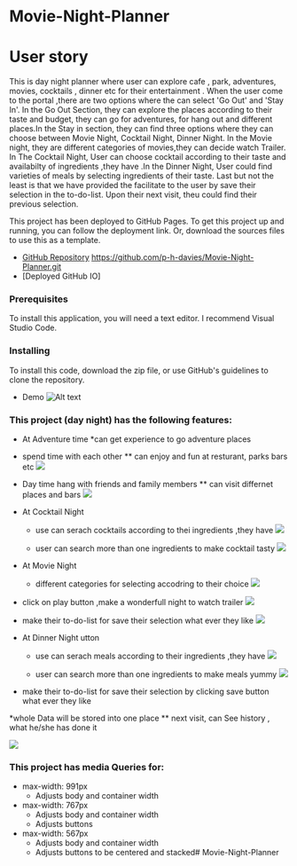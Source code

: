 # Movie-Night-Planner


# User story 
 This is day night planner where user can explore cafe , park, adventures, movies, cocktails , dinner etc for their entertainment . When the user come to the portal ,there are two options where the can select 'Go Out' and 'Stay In'. In the Go Out Section, they can explore the places according to their taste and budget, they can go for adventures, for hang out and different places.In the Stay in section, they can find three options where they can choose between Movie Night, Cocktail Night, Dinner Night. In the Movie night, they are different categories of movies,they can decide watch Trailer. In The Cocktail Night, User can choose cocktail according to their taste and availabilty of ingredients ,they have .In the Dinner Night, User could find varieties of meals by selecting ingredients of their taste. Last but not the least is that we have provided the facilitate to the user by save their selection in the to-do-list. Upon their next visit, theu could find their previous selection.





This project has been deployed to GitHub Pages. To get this project up and running, you can follow the deployment link. Or, download the sources files to use this as a template.

* [GitHub Repository]() https://github.com/p-h-davies/Movie-Night-Planner.git
* [Deployed GitHub IO]


### Prerequisites

To install this application, you will need a text editor. I recommend Visual Studio Code. 

### Installing

To install this code, download the zip file, or use GitHub's guidelines to clone the repository. 

* Demo
![Alt text](screenshot/day-night.gif)

### This project (day night) has the following features: 

* At Adventure time
  *can get experience to go adventure places
 
* spend time with each other
   ** can enjoy and fun at resturant, parks bars etc
 ![](screenshot/7-1.png)


* Day time hang with friends and family members
 ** can visit differnet places and bars
 ![](screenshot/7-1.png)

* At Cocktail Night
    * use can serach cocktails according to thei ingredients ,they have
![](screenshot/12.png)

    *  user can search more than one ingredients to make cocktail tasty
    ![](screenshot/16.png)


* At Movie Night  
    * different categories for selecting accodring to their choice
![](screenshot/9.png)


*  click on play button ,make a wonderfull night to watch trailer 
  ![](screenshot/10.png)
   
* make their to-do-list for save their selection what ever they like
![](screenshot/11.png)


* At  Dinner Night utton 
    * use can serach meals according to their ingredients ,they have
![](screenshot/14.png)

    *  user can search more than one ingredients to make meals yummy
    ![](screenshot/17.png)

* make their to-do-list for save their selection by clicking save button what ever they like




*whole  Data will be stored into one place 
 ** next visit, can See history , what he/she has done it

 ![](screenshot/pagePopUp.png)


    


### This project has media Queries for:

* max-width: 991px 
    * Adjusts body and container width
* max-width: 767px
    * Adjusts body and container width
    * Adjusts buttons
* max-width: 567px
    * Adjusts body and container width
    * Adjusts buttons to be centered and stacked# Movie-Night-Planner

